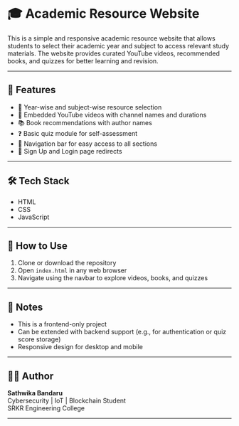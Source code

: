 # 🎓 Academic Resource Website

This is a simple and responsive academic resource website that allows students to select their academic year and subject to access relevant study materials. The website provides curated YouTube videos, recommended books, and quizzes for better learning and revision.

---

## 🚀 Features

- 📅 Year-wise and subject-wise resource selection
- 🎥 Embedded YouTube videos with channel names and durations
- 📚 Book recommendations with author names
- ❓ Basic quiz module for self-assessment
- 🧭 Navigation bar for easy access to all sections
- 🔐 Sign Up and Login page redirects

---

## 🛠️ Tech Stack

- HTML  
- CSS  
- JavaScript

---

## 🧪 How to Use

1. Clone or download the repository
2. Open `index.html` in any web browser
3. Navigate using the navbar to explore videos, books, and quizzes

---

## 📌 Notes

- This is a frontend-only project
- Can be extended with backend support (e.g., for authentication or quiz score storage)
- Responsive design for desktop and mobile

---

## 👩‍💻 Author

**Sathwika Bandaru**  
Cybersecurity | IoT | Blockchain Student  
SRKR Engineering College

---
